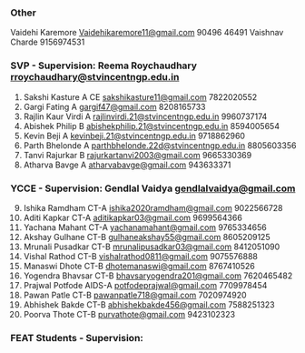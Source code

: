### Other
Vaidehi Karemore Vaidehikaremore11@gmail.com 90496 46491
Vaishnav Charde 9156974531

### SVP - Supervision: Reema Roychaudhary rroychaudhary@stvincentngp.edu.in
1. Sakshi Kasture A CE sakshikasture11@gmail.com 7822020552
2. Gargi Fating A gargif47@gmail.com 8208165733
3. Rajlin Kaur Virdi A rajlinvirdi.21@stvincentngp.edu.in 9960737174
4. Abishek Philip B abishekphilip.21@stvincentngp.edu.in 8594005654
5. Kevin Beji A kevinbeji.21@stvincentngp.edu.in 9718862960
6. Parth Bhelonde A parthbhelonde.22d@stvincentngp.edu.in 8805603356
7. Tanvi Rajurkar B rajurkartanvi2003@gmail.com 9665330369
8. Atharva Bavge A atharvabavge@gmail.com 943633371

### YCCE - Supervision: Gendlal Vaidya gendlalvaidya@gmail.com
9.  Ishika Ramdham 	CT-A 	ishika2020ramdham@gmail.com	9022566728
10. Aditi Kapkar CT-A 	aditikapkar03@gmail.com 9699564366
11. Yachana Mahant CT-A 		yachanamahant@gmail.com	9765334656
12. Akshay Gulhane CT-B		gulhaneakshay55@gmail.com	8605209125
13. Mrunali Pusadkar CT-B		mrunalipusadkar03@gmail.com	8412051090
14. Vishal Rathod CT-B		vishalrathod0811@gmail.com	9075576888
15. Manaswi Dhote CT-B			dhotemanaswi@gmail.com 8767410526
16. Yogendra Bhavsar	CT-B	bhavsaryogendra201@gmail.com	7620465482
17. Prajwal Potfode	AIDS-A	potfodeprajwal@gmail.com	7709978454
18. Pawan Patle CT-B		pawanpatle718@gmail.com	7020974920
19. Abhishek Bakde	CT-B	abhishekbakde456@gmail.com	7588251323
20. Poorva Thote	CT-B		purvathote@gmail.com 9423102323

### FEAT Students - Supervision:

